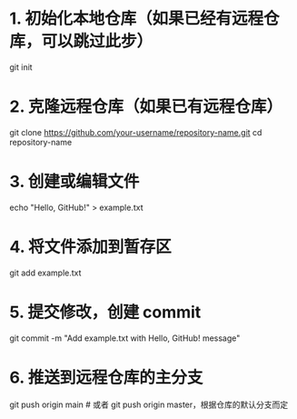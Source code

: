 # 1. 初始化本地仓库（如果已经有远程仓库，可以跳过此步）
git init

# 2. 克隆远程仓库（如果已有远程仓库）
git clone https://github.com/your-username/repository-name.git
cd repository-name

# 3. 创建或编辑文件
echo "Hello, GitHub!" > example.txt

# 4. 将文件添加到暂存区
git add example.txt

# 5. 提交修改，创建 commit
git commit -m "Add example.txt with Hello, GitHub! message"

# 6. 推送到远程仓库的主分支
git push origin main  # 或者 git push origin master，根据仓库的默认分支而定
